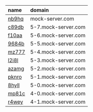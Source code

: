 name  | domain
:-----|:-------------------
[nb9hq](https://s3.console.aws.amazon.com/s3/buckets/aws-website-mockserver-nb9hq/?region=us-east-1) | mock-server.com
[c89db](https://s3.console.aws.amazon.com/s3/buckets/aws-website-mockserver--c89db/?region=eu-west-2) | 5-7.mock-server.com
[f10aa](https://s3.console.aws.amazon.com/s3/buckets/aws-website-mockserver----f10aa/?region=eu-west-2) | 5-6.mock-server.com
[9684b](https://s3.console.aws.amazon.com/s3/buckets/aws-website-mockserver----9684b/?region=us-east-1) | 5-5.mock-server.com
[mz777](https://s3.console.aws.amazon.com/s3/buckets/aws-website-mockserver----mz777/?region=us-east-1) | 5-4.mock-server.com
[l2i8l](https://s3.console.aws.amazon.com/s3/buckets/aws-website-mockserver----l2i8l/?region=us-east-1) | 5-3.mock-server.com
[azamg](https://s3.console.aws.amazon.com/s3/buckets/aws-website-mockserver----azamg/?region=us-east-1) | 5-2.mock-server.com
[pknro](https://s3.console.aws.amazon.com/s3/buckets/aws-website-mockserver----pknro/?region=us-east-1) | 5-1.mock-server.com
[8hyll](https://s3.console.aws.amazon.com/s3/buckets/aws-website-mockserver--8hyll/?region=us-east-1) | 5-0.mock-server.com
[mp81c](https://s3.console.aws.amazon.com/s3/buckets/aws-website-mockserver--mp81c/?region=us-east-1) | 4-0.mock-server.com
[r4wey](https://s3.console.aws.amazon.com/s3/buckets/aws-website-mockserver--r4wey/?region=us-east-1) | 4-1.mock-server.com
